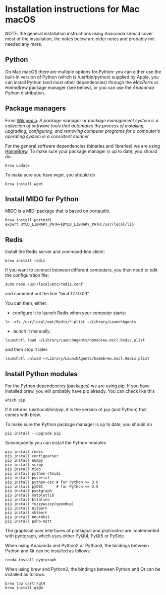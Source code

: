 # Installation instructions for Mac macOS

NOTE: the general installation instructions using Anaconda should cover most of the installation, the notes below are older notes and probably not needed any more.

## Python

On Mac macOS there are multiple options for Python: you can either use the built-in version of Python (which is /usr/bin/python) supplied by Apple, you can install Python (and most other dependencies) through the _MacPorts_ or _HomeBrew_ package manager (see below), or you can use the _Anaconda_ Python distribution.

## Package managers

From [Wikipedia](https://en.wikipedia.org/wiki/Package_manager): _A package manager or package management system is a collection of software tools that automates the process of installing, upgrading, configuring, and removing computer programs for a computer's operating system in a consistent manner._

For the general software dependencies (binaries and libraries) we are using [HomeBrew](http://brew.sh). To make sure your package manager is up to date, you should do:

```
brew update
```

To make sure you have wget, you should do

```
brew install wget
```

## Install MIDO for Python

MIDO is a MIDI package that is based on portaudio.

```
brew install portmidi
export DYLD_LIBRARY_PATH=$DYLD_LIBRARY_PATH:/usr/local/lib
```

## Redis

Install the Redis server and command-line client:

```
brew install redis
```

If you want to connect between different computers, you then need to edit the configuration file:

```
sudo nano /usr/local/etc/redis.conf
```

and comment out the line "bind 127.0.0.1"

You can then, either:

- configure it to launch Redis when your computer starts:

```
ln -sfv /usr/local/opt/Redis/*.plist ~/Library/LaunchAgents
```

- launch it manually:

```
launchctl load ~/Library/LaunchAgents/homebrew.mxcl.Redis.plist
```

and then stop it later:

```
launchctl unload ~/Library/LaunchAgents/homebrew.mxcl.Redis.plist
```

## Install Python modules

For the Python dependencies (packages) we are using pip. If you have installed brew, you will probably have pip already. You can check like this

```
which pip
```

If it returns /usr/local/bin/pip, it is the version of pip (and Python) that comes with brew.

To make sure the Python package manager is up to date, you should do

```
pip install --upgrade pip
```

Subsequently you can install the Python modules

```
pip install redis
pip install configparser
pip install numpy
pip install scipy
pip install mido
pip install python-rtmidi
pip install pyserial
pip install python-osc # for Python >= 3.6
pip install pyOSC      # for Python <= 3.5
pip install pyqtgraph
pip install matplotlib
pip install bitalino
pip install fuzzywuzzy[speedup]
pip install nilearn
pip install sklearn
pip install neurokit
pip install paho-mqtt
```

The graphical user interfaces of plotsignal and plotcontrol are implemented with pyqtgraph, which uses either PyQt4, PyQt5 or PySide.

When using Anaconda and Python2 or Python3, the bindings between Python and Qt can be installed as follows:

```
conda install pyqtgraph
```

When using brew and Python2, the bindings between Python and Qt can be installed as follows:

```
brew tap cartr/qt4
brew install qt@4
```
